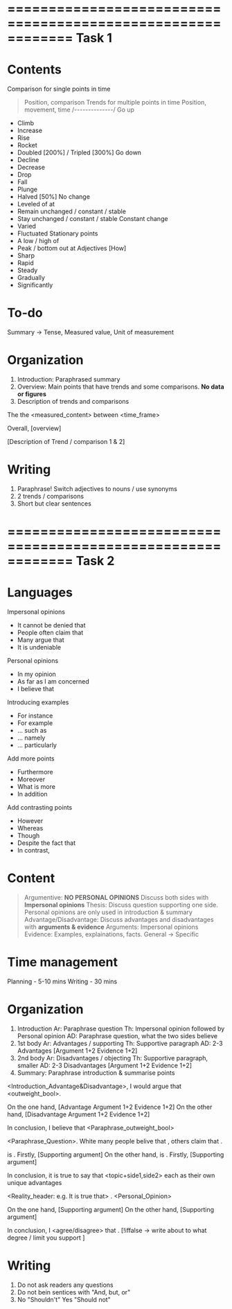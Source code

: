 ============================================================
Task 1
============================================================

# Contents
Comparison for single points in time
> Position, comparison
Trends for multiple points in time
> Position, movement, time
/--------------/
Go up
- Climb
- Increase
- Rise
- Rocket
- Doubled [200%] / Tripled [300%]
Go down
- Decline
- Decrease
- Drop
- Fall
- Plunge
- Halved [50%]
No change
- Leveled of at 
- Remain unchanged / constant / stable
- Stay unchanged / constant / stable
Constant change
- Varied
- Fluctuated
Stationary points
- A low / high of
- Peak / bottom out at
Adjectives [How]
- Sharp
- Rapid
- Steady
- Gradually
- Significantly

# To-do
Summary -> Tense, Measured value, Unit of measurement

# Organization 
1. Introduction: Paraphrased summary
2. Overview: Main points that have trends and some comparisons. **No data or figures**
3. Description of trends and comparisons

<!-- === Framework === -->
The <type> <action> the <measured_content> between <time_frame>

Overall, [overview]

[Description of Trend / comparison 1 & 2]
<!-- === ========= === -->

# Writing
1. Paraphrase! Switch adjectives to nouns / use synonyms
2. 2 trends / comparisons
3. Short but clear sentences

============================================================
Task 2
============================================================

# Languages
Impersonal opinions 
- It cannot be denied that
- People often claim that
- Many argue that
- It is undeniable

Personal opinions
- In my opinion
- As far as I am concerned
- I believe that

Introducing examples
- For instance
- For example
- ... such as
- ... namely
- ... particularly

Add more points
- Furthermore
- Moreover
- What is more
- In addition

Add contrasting points
- However
- Whereas
- Though
- Despite the fact that
- In contrast, 

# Content
> Argumentive: **NO PERSONAL OPINIONS** Discuss both sides with __Impersonal opinions__
> Thesis: Discuss question supporting one side. Personal opinions are only used in introduction & summary
> Advantage/Disadvantage: Discuss advantages and disadvantages with __arguments & evidence__
    Arguments: Impersonal opinions
    Evidence: Examples, explainations, facts. General -> Specific

# Time management
Planning - 5-10 mins
Writing - 30 mins

# Organization
1. Introduction
    Ar: Paraphrase question
    Th: Impersonal opinion followed by Personal opinion
    AD: Paraphrase question, what the two sides believe
2. 1st body
    Ar: Advantages / supporting
    Th: Supportive paragraph
    AD: 2-3 Advantages [Argument 1+2 Evidence 1+2]
3. 2nd body
    Ar: Disadvantages / objecting
    Th: Supportive paragraph, smaller
    AD: 2-3 Disadvantages [Argument 1+2 Evidence 1+2]
4. Summary: Paraphrase introduction & summarise points

<!-- === [A/D]VANTAGE FRAMEWORK === -->
<Introduction_Advantage&Disadvantage>, I would argue that <outweight_bool>.

On the one hand, [Advantage Argument 1+2 Evidence 1+2]
On the other hand, [Disadvantage Argument 1+2 Evidence 1+2]

In conclusion, I believe that <Paraphrase_outweight_bool>
<!-- === ARGUMENTIVE FRAMEWORK === -->
<Paraphrase_Question>. White many people belive that <side1>, others claim that <side2>.

<topic> is <positive>. Firstly, [Supporting argument]
On the other hand, <topic> is <negative>. Firstly, [Supporting argument]

In conclusion, it is true to say that <topic+side1,side2> each as their own unique advantages
<!-- === THESIS FRAMEWORK === -->
<Reality_header: e.g. It is true that> <topic>. <Personal_Opinion>

On the one hand, [Supporting argument]
On the other hand, [Supporting argument]

In conclusion, I <agree/disagree> that <topic>. [!iffalse -> write about to what degree / limit you support <topic>]
<!-- === ========= === -->

# Writing
1. Do not ask readers any questions
2. Do not bein sentices with "And, but, or"
3. No "Shouldn't" Yes "Should not"
